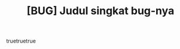---
name: Bug Report
description: Laporkan bug yang lo temuin
title: "[BUG] Judul singkat bug-nya"
labels: [bug]
assignees: []

body:
  - type: markdown
    attributes:
      value: |
        Makasih udah bantu laporan bug!

  - type: input
    id: what-happened
    attributes:
      label: Apa yang terjadi?
      placeholder: Jelasin bug-nya...
    validations:
      required: true

  - type: input
    id: expected
    attributes:
      label: Harusnya gimana?
      placeholder: Jelasin perilaku yang lo harapin
---